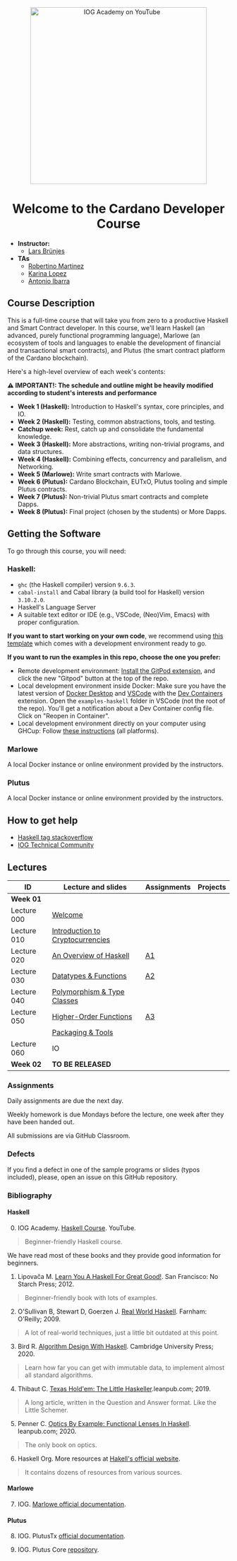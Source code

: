<div align="center">
    <a href="https://www.youtube.com/@iogacademy"><img src="./img/logos.png" alt="IOG Academy on YouTube" width="400"></a>
  <h1>Welcome to the Cardano Developer Course</h1>
</div>

- **Instructor:**
  - [Lars Brünjes](email:lars.bruenjes@iohk.io)
- **TAs**
  - [Robertino Martinez](email:robertino.martinez@iohk.io)
  - [Karina Lopez](email:karina.lopez@iohk.io)
  - [Antonio Ibarra](email:antonio.ibarra@iohk.io)

## Course Description

This is a full-time course that will take you from zero to a productive Haskell and Smart Contract developer. In this course, we'll learn Haskell (an advanced, purely functional programming language), Marlowe (an ecosystem of tools and languages to enable the development of financial and transactional smart contracts), and Plutus (the smart contract platform of the Cardano blockchain).

Here's a high-level overview of each week's contents:

**⚠️ IMPORTANT!: The schedule and outline might be heavily modified according to student's interests and performance**

- **Week 1 (Haskell):** Introduction to Haskell's syntax, core principles, and IO.
- **Week 2 (Haskell):** Testing, common abstractions, tools, and testing.
- **Catchup week:**     Rest, catch up and consolidate the fundamental knowledge.
- **Week 3 (Haskell):** More abstractions, writing non-trivial programs, and data structures.
- **Week 4 (Haskell):** Combining effects, concurrency and parallelism, and Networking.
- **Week 5 (Marlowe):** Write smart contracts with Marlowe.
- **Week 6 (Plutus):** Cardano Blockchain, EUTxO, Plutus tooling and simple Plutus contracts.
- **Week 7 (Plutus):** Non-trivial Plutus smart contracts and complete Dapps.
- **Week 8 (Plutus):** Final project (chosen by the students) or More Dapps.

## Getting the Software

To go through this course, you will need:

### Haskell:
- `ghc` (the Haskell compiler) version `9.6.3`.
- `cabal-install` and Cabal library (a build tool for Haskell) version `3.10.2.0`.
- Haskell's Language Server
- A suitable text editor or IDE (e.g., VSCode, (Neo)Vim, Emacs) with proper configuration.

**If you want to start working on your own code**, we recommend using [this template](https://github.com/iog-edu-kenya-2024/haskell-template) which comes with a development environment ready to go.

**If you want to run the examples in this repo, choose the one you prefer:**
- Remote development environment: [Install the GitPod extension](https://www.gitpod.io/docs/configure/user-settings/browser-extension), and click the new "Gitpod" button at the top of the repo.
- Local development environment inside Docker: Make sure you have the latest version of [Docker Desktop](https://www.docker.com/products/docker-desktop/) and [VSCode](https://code.visualstudio.com/) with the [Dev Containers](https://marketplace.visualstudio.com/items?itemName=ms-vscode-remote.remote-containers) extension. Open the `examples-haskell` folder in VSCode (not the root of the repo). You'll get a notification about a Dev Container config file. Click on "Reopen in Container".
- Local development environment directly on your computer using GHCup: Follow [these instructions](https://www.youtube.com/watch?v=hSN5mxITv0A&list=PLNEK_Ejlx3x1D9Vq5kqeC3ZDEP7in4dqb&index=13) (all platforms).

### Marlowe
A local Docker instance or online environment provided by the instructors.

### Plutus
A local Docker instance or online environment provided by the instructors.

## How to get help

- [Haskell tag stackoverflow](https://stackoverflow.com/questions/tagged/haskell)
- [IOG Technical Community](https://discord.com/invite/inputoutput)

## Lectures 

|      ID     | Lecture and slides                                       | Assignments                                            | Projects                                            |
|-------------|----------------------------------------------------------|--------------------------------------------------------|-----------------------------------------------------|
| **Week 01** |                                                          |                                                        |                                                     |
| Lecture 000 | [Welcome][1]                                             |                                                        |                                                     |
| Lecture 010 | [Introduction to Cryptocurrencies][2]                    |                                                        |                                                     |
| Lecture 020 | [An Overview of Haskell][3]                              |     [A1](https://classroom.github.com/a/-1HBIQg-)      |                                                     |
| Lecture 030 | [Datatypes & Functions][4]                               |     [A2](https://classroom.github.com/a/I3gkUEN1)      |                                                     |
| Lecture 040 | [Polymorphism & Type Classes][5]                         |                                                        |                                                     |
| Lecture 050 | [Higher-Order Functions][6]                              |     [A3](https://classroom.github.com/a/krH3m18A)      |                                                     |
|             | [Packaging & Tools][7]                                   |                                                        |                                                     |
| Lecture 060 | IO                                                       |                                                        |                                                     |
| **Week 02** |  **TO BE RELEASED**                                      |                                                        |                                                     |

[1]:   ../lectures/00-welcome.pdf
[2]:   ../lectures/01-intro-cryptocurrencies.pdf
[3]:   ../lectures/02-overview-haskell.pdf
[4]:   ../lectures/03-datatypes-functions.pdf
[5]:   ../lectures/04-polymorphism-type-classes.pdf
[6]:   ../lectures/05-higher-order-functions.pdf
[7]:   ../lectures/06-packaging-and-tools.pdf

### Assignments

Daily assignments are due the next day.

Weekly homework is due Mondays before the lecture, one week after they have been handed out.

All submissions are via GitHub Classroom.

### Defects

If you find a defect in one of the sample programs or slides (typos included), please, open an issue on this GitHub repository.

### Bibliography

#### Haskell

0. IOG Academy. [Haskell Course](https://github.com/input-output-hk/haskell-course). YouTube.

> Beginner-friendly Haskell course.

We have read most of these books and they provide good information for beginners.

1. Lipovača M. [Learn You A Haskell For Great Good!](http://learnyouahaskell.com/). San Francisco: No Starch Press; 2012.

> Beginner-friendly book with lots of examples.

2. O'Sullivan B, Stewart D, Goerzen J. [Real World Haskell](http://book.realworldhaskell.org/). Farnham: O'Reilly; 2009.

>A lot of real-world techniques, just a little bit outdated at this point.

3. Bird R. [Algorithm Design With Haskell](https://www.amazon.com/Algorithm-Design-Haskell-Richard-Bird-ebook/dp/B08BKXJ1N3/ref=tmm_kin_swatch_0?_encoding=UTF8&qid=1597814133&sr=8-1). Cambridge University Press; 2020.

>Learn how far you can get with immutable data, to implement almost all standard algorithms.

4. Thibaut C. [Texas Hold'em: The Little Haskeller](https://leanpub.com/texasholdem-tlh).leanpub.com; 2019.

>A long article, written in the Question and Answer format. Like the Little Schemer.

5. Penner C. [Optics By Example: Functional Lenses In Haskell](https://leanpub.com/optics-by-example). leanpub.com; 2020.

>The only book on optics.

6. Haskell Org. More resources at [Hakell's official website](https://www.haskell.org/documentation/).

> It contains dozens of resources from various sources.

#### Marlowe

7. IOG. [Marlowe official documentation](https://docs.marlowe.iohk.io/docs/introduction).

#### Plutus

8. IOG. PlutusTx [official documentation](https://plutus.readthedocs.io/en/latest/).

9. IOG. Plutus Core [repository](https://github.com/input-output-hk/plutus).
